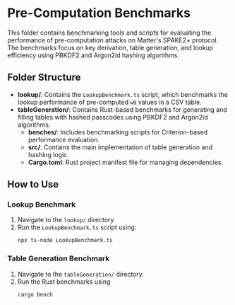 # Pre-Computation Benchmarks

This folder contains benchmarking tools and scripts for evaluating the performance of pre-computation attacks on Matter's SPAKE2+ protocol. The benchmarks focus on key derivation, table generation, and lookup efficiency using PBKDF2 and Argon2id hashing algorithms.

## Folder Structure

- **lookup/**: Contains the `LookupBenchmark.ts` script, which benchmarks the lookup performance of pre-computed `w0` values in a CSV table.
- **tableGeneration/**: Contains Rust-based benchmarks for generating and filling tables with hashed passcodes using PBKDF2 and Argon2id algorithms.
  - **benches/**: Includes benchmarking scripts for Criterion-based performance evaluation.
  - **src/**: Contains the main implementation of table generation and hashing logic.
  - **Cargo.toml**: Rust project manifest file for managing dependencies.

## How to Use

### Lookup Benchmark
1. Navigate to the `lookup/` directory.
2. Run the `LookupBenchmark.ts` script using:
   ```bash
   npx ts-node LookupBenchmark.ts
   ```


### Table Generation Benchmark
1. Navigate to the `tableGeneration/` directory.
2. Run the Rust benchmarks using
   ```bash
   cargo bench
   ```
